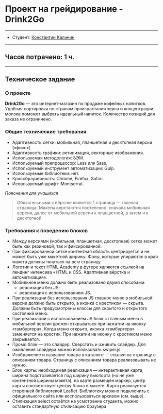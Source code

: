 # Проект на грейдирование - Drink2Go
***
* Студент: [Константин Калинин](https://up.htmlacademy.ru/adaptive/26/user/2065917)
***
## **Часов потрачено: 1 ч.**
***

## Техническое задание

### О проекте

**Drink2Go** — это интернет-магазин по продаже кофейных напитков. Удобная сортировка по странам произрастания зерна и концентрации молока поможет выбрать идеальный напиток. Количество позиций для заказа не ограничено.

### Общие технические требования
- Адаптивность сетки: мобильная, планшетная и десктопная версии («фикс»).
- Адаптивность графики: ретинизация, векторные изображения.
- Используемая методология: БЭМ.
- Используемый препроцессор: Less или Sass.
- Используемый инструмент автоматизации: Gulp.
- Используемые библиотеки: нет.
- Кроссбраузерность: Chrome, Firefox, Safari.
- Используемый шрифт: Montserrat.

*Пояснения для учащихся*

>Обязательными к вёрстке является 1 страница — главная страница.
>Макеты верстаются постепенно: сначала мобильная версия, далее от мобильной версии к планшетной, а затем и к десктопной.

### Требования к поведению блоков

- Между версиями (мобильная, планшетная, десктопная) сетка может быть как резиновой, так и фиксированной.
- При фиксированной сетке контентная область центрируется и не может быть уже макетной ширины. Фоны, которые упираются в края макета должны тянуться на всю страницу.
- Логотип и текст HTML Academy в футере являются ссылкой на лендинг интенсива «HTML и CSS. Адаптивная вёрстка и автоматизация».
- Мобильное меню должно быть реализовано двумя способами:
    - реализация без JS;
    - реализация с использованием JS.
- При реализации без использования JS главное меню в мобильной версии должно быть открыто, а иконка с крестиком — скрыта. Должны быть предусмотрены классы для скрытого и открытого состояний меню.
- При реализации с использованием JS блок с главным меню в мобильной версии должен открываться при нажатии на иконку «гамбургера». Когда меню открыто, иконка «гамбургера» заменяется на крестик. При нажатии на иконку с крестиком меню закрывается.
- Промо блок — это слайдер. Сверстать и оживить слайдер. Для оживления слайдера можно использовать swiper.js
- Изображение и название товара в каталоге — ссылки на страницу с описанием товара. Страницу с описанием товара реализовывать не нужно.
- Блок карты: необходимая реализация — интерактивная карта, ширина подстраивается под ширину вьюпорта (но не уже контентной ширины макета), на карте размещён маркер, центр карты соответствует центру блока в макете. Карта реализуется сторонней библиотекой Leaflet. Библиотеку можно подключить с официального сайта или воспользоваться архивом (см. выше).
- Стилизация select остаётся на усмотрение студента, можно оставить стандартную стилизацию браузера.